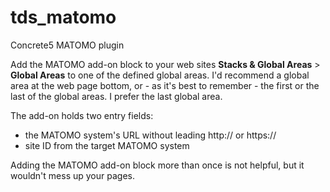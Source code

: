 # tds_matomo
Concrete5 MATOMO plugin

Add the MATOMO add-on block to your web sites **Stacks & Global Areas** > **Global Areas** to one of the defined 
global areas. I'd recommend a global area at the web page bottom, or - as it's best to remember - the 
first or the last of the global areas. I prefer the last global area.

The add-on holds two entry fields:
* the MATOMO system's URL without leading http:// or https://
* site ID from the target MATOMO system

Adding the MATOMO add-on block more than once is not helpful, but it wouldn't mess up your pages.
